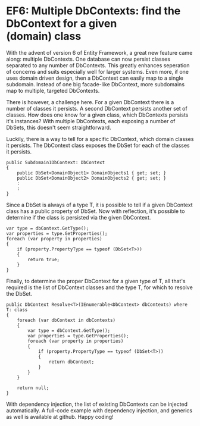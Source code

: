 # EF6: Multiple DbContexts: find the DbContext for a given (domain) class
With the advent of version 6 of Entity Framework, a great new feature came along: multiple DbContexts. One database can now persist classes 
separated to any number of DbContexts. This greatly enhances seperation of concerns and suits especially well for larger systems. Even more, if one uses 
domain driven design, then a DbContext can easily map to a single subdomain. Instead of one big facade-like DbContext, more subdomains map to multiple, targeted DbContexts.

There is however, a challenge here. For a given DbContext there is a number of classes it persists. A second DbContext persists another set of classes. How does one know for a given class, which DbContexts persists it's instances? With multiple DbContexts, each exposing a number of DbSets, this doesn't seem straightforward.

Luckily, there is a way to tell for a specific DbContext, which domain classes it persists. The DbContext class exposes the DbSet for each of the classes it persists.

	public Subdomain1DbContext: DbContext
	{
		public DbSet<DomainObject1> DomainObjects1 { get; set; }
		public DbSet<DomainObject2> DomainObjects2 { get; set; }
		:
		:
	}

Since a DbSet is always of a type T, it is possible to tell if a given DbContext class has a public property of DbSet<T>. Now with reflection, it's possible to determine if the class is persisted via the given DbContext.

	var type = dbContext.GetType();
	var properties = type.GetProperties();
	foreach (var property in properties)
	{
		if (property.PropertyType == typeof (DbSet<T>))
		{
			return true;
		}
	}

Finally, to determine the proper DbContext for a given type of T, all that's required is the list of DbContext classes and the type T, for which to resolve the DbSet.

	public DbContext Resolve<T>(IEnumerable<DbContext> dbContexts) where T: class
    {
        foreach (var dbContext in dbContexts)
        {
            var type = dbContext.GetType();
            var properties = type.GetProperties();
            foreach (var property in properties)
            {
                if (property.PropertyType == typeof (DbSet<T>))
                {
                    return dbContext;
                }
            }
        }

        return null;
    }

With dependency injection, the list of existing DbContexts can be injected automatically. A full-code example with dependency injection, and generics as well is available at github. Happy coding!
